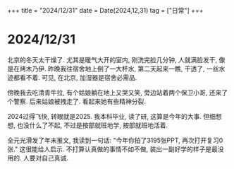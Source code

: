 +++
title = "2024/12/31"
date = Date(2024,12,31)
tag = ["日常"]
+++

# 2024/12/31

北京的冬天太干燥了. 尤其是暖气大开的室内, 刚洗完脸几分钟, 人就满脸发干, 像是在烤木乃伊. 昨晚我往宿舍地上倒了一大杯水, 第二天起来一瞧, 干透了, 一丝水迹都看不着. 可见, 在北京, 加湿器是宿舍必需品. 

傍晚我去吃清青牛拉, 有个姑娘躺在地上又哭又笑, 旁边站着两个保卫小哥, 还来了个警察. 后来姑娘被拽走了. 看起来她有些精神分裂. 

2024过得飞快, 转眼就是2025. 我本科毕业, 读了研, 这算是今年的大事. 但细想想, 也没什么了不起, 不过是按部就班地学, 按部就班地活着. 

全元光滑发了年末推文, 我读到一句话: "今年你拍了3195张PPT, 再次打开复习0张." 这很能给人启示. 不打算认真做的事情不如不做, 装出一副好学的样子是最没用的. 人要对自己真诚. 